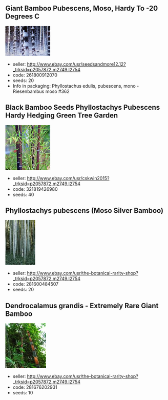 ## Giant Bamboo Pubescens, Moso, Hardy To -20 Degrees C
![](261800912070.jpg)

- seller: http://www.ebay.com/usr/seedsandmore12.12?_trksid=p2057872.m2749.l2754
- code: 261800912070
- seeds: 20
- Info in packaging: Phyllostachus edulis, pubescens, mono - Riesenbambus moso #362

## Black Bamboo Seeds Phyllostachys Pubescens Hardy Hedging Green Tree Garden
![](321819426980.jpg)

- seller: http://www.ebay.com/usr/cskwin2015?_trksid=p2057872.m2749.l2754
- code: 321819426980
- seeds: 40

## Phyllostachys pubescens (Moso Silver Bamboo)
![](281600484507.jpg)

- seller: http://www.ebay.com/usr/the-botanical-rarity-shop?_trksid=p2057872.m2749.l2754
- code: 281600484507
- seeds: 20

## Dendrocalamus grandis - Extremely Rare Giant Bamboo
![](281676202931.jpg)

- seller: http://www.ebay.com/usr/the-botanical-rarity-shop?_trksid=p2057872.m2749.l2754
- code: 281676202931
- seeds: 10


